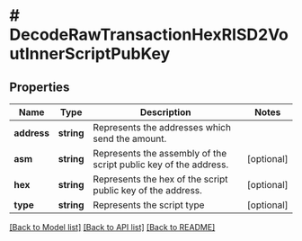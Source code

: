 # # DecodeRawTransactionHexRISD2VoutInnerScriptPubKey

## Properties

Name | Type | Description | Notes
------------ | ------------- | ------------- | -------------
**address** | **string** | Represents the addresses which send the amount. |
**asm** | **string** | Represents the assembly of the script public key of the address. | [optional]
**hex** | **string** | Represents the hex of the script public key of the address. | [optional]
**type** | **string** | Represents the script type | [optional]

[[Back to Model list]](../../README.md#models) [[Back to API list]](../../README.md#endpoints) [[Back to README]](../../README.md)
